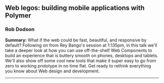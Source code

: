 ## Web legos: building mobile applications with Polymer

### Rob Dodson

__Summary:__
What if the web could be fast, beautiful, and responsive by default? Following on from Rey Bango's session at 1:135pm, in this talk we'll take a deeper look at how you can use off-the-shelf Web Components to build an experience that is buttery smooth on phones, desktops and tablets. We'll also show off some cool new tools that make it super easy to go from zero to working prototype in no time flat. Get ready to rethink everything you know about Web design and development.

---
